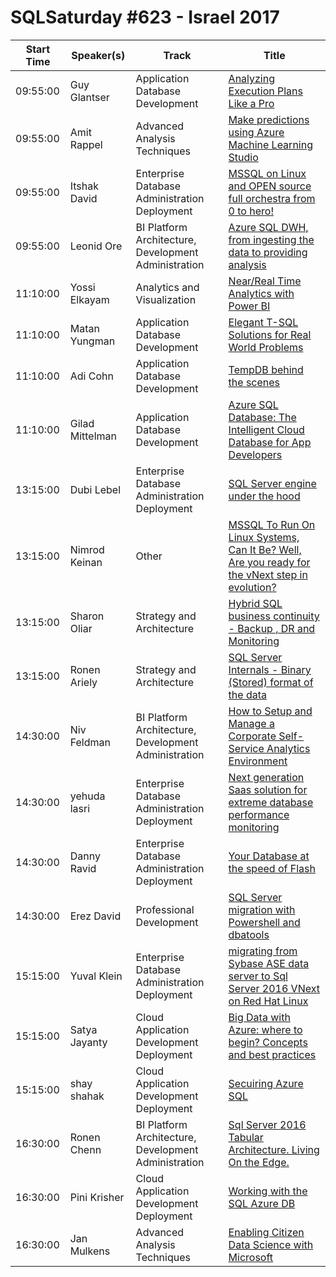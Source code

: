 # SQLSaturday #623 - Israel 2017
Start Time|Speaker(s)|Track|Title
---|---|---|---
09:55:00|Guy Glantser|Application  Database Development|[Analyzing Execution Plans Like a Pro](59638.md)
09:55:00|Amit Rappel|Advanced Analysis Techniques|[Make predictions using Azure Machine Learning Studio](61285.md)
09:55:00|Itshak David|Enterprise Database Administration  Deployment|[MSSQL on Linux and OPEN source full orchestra from 0 to hero!](62573.md)
09:55:00|Leonid Ore|BI Platform Architecture, Development  Administration|[Azure SQL DWH, from ingesting the data to providing analysis](63655.md)
11:10:00|Yossi Elkayam|Analytics and Visualization|[Near/Real Time Analytics with Power BI](59719.md)
11:10:00|Matan Yungman|Application  Database Development|[Elegant T-SQL Solutions for Real World Problems](62561.md)
11:10:00|Adi Cohn|Application  Database Development|[TempDB  behind the scenes](62762.md)
11:10:00|Gilad Mittelman|Application  Database Development|[Azure SQL Database: The Intelligent Cloud Database for App Developers](63207.md)
13:15:00|Dubi Lebel|Enterprise Database Administration  Deployment|[SQL Server engine under the hood](59883.md)
13:15:00|Nimrod Keinan|Other|[MSSQL To Run On Linux Systems, Can It Be? Well, Are you ready for the vNext step in evolution?](61450.md)
13:15:00|Sharon Oliar|Strategy and Architecture|[Hybrid SQL business continuity - Backup , DR and Monitoring](62504.md)
13:15:00|Ronen Ariely|Strategy and Architecture|[SQL Server Internals - Binary (Stored) format of the data](63290.md)
14:30:00|Niv Feldman|BI Platform Architecture, Development  Administration|[How to Setup and Manage a Corporate Self-Service Analytics Environment](61732.md)
14:30:00|yehuda lasri|Enterprise Database Administration  Deployment|[Next generation Saas solution for extreme database performance monitoring](62998.md)
14:30:00|Danny Ravid|Enterprise Database Administration  Deployment|[Your Database at the speed of Flash](63594.md)
14:30:00|Erez David|Professional Development|[SQL Server migration with Powershell and dbatools](63679.md)
15:15:00|Yuval Klein|Enterprise Database Administration  Deployment|[migrating from Sybase ASE data server to Sql Server 2016 VNext on Red Hat Linux](59652.md)
15:15:00|Satya Jayanty|Cloud Application Development  Deployment|[Big Data with Azure: where to begin? Concepts and best practices](61727.md)
15:15:00|shay shahak|Cloud Application Development  Deployment|[Secuiring Azure SQL](62463.md)
16:30:00|Ronen Chenn|BI Platform Architecture, Development  Administration|[Sql Server 2016 Tabular Architecture. Living On the Edge.](59671.md)
16:30:00|Pini Krisher|Cloud Application Development  Deployment|[Working with the  SQL Azure DB](59797.md)
16:30:00|Jan Mulkens|Advanced Analysis Techniques|[Enabling Citizen Data Science with Microsoft](61439.md)
